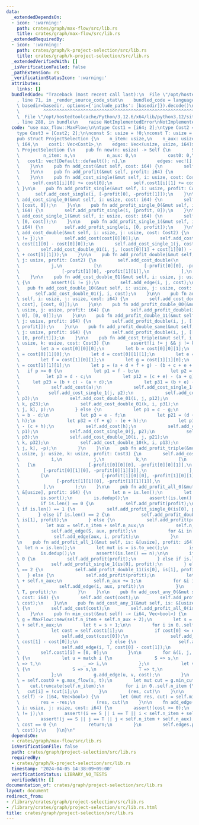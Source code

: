 ```yaml
---
data:
  _extendedDependsOn:
  - icon: ':warning:'
    path: crates/graph/max-flow/src/lib.rs
    title: crates/graph/max-flow/src/lib.rs
  _extendedRequiredBy:
  - icon: ':warning:'
    path: crates/graph/k-project-selection/src/lib.rs
    title: crates/graph/k-project-selection/src/lib.rs
  _extendedVerifiedWith: []
  _isVerificationFailed: false
  _pathExtension: rs
  _verificationStatusIcon: ':warning:'
  attributes:
    links: []
  bundledCode: "Traceback (most recent call last):\n  File \"/opt/hostedtoolcache/Python/3.12.6/x64/lib/python3.12/site-packages/onlinejudge_verify/documentation/build.py\"\
    , line 71, in _render_source_code_stat\n    bundled_code = language.bundle(stat.path,\
    \ basedir=basedir, options={'include_paths': [basedir]}).decode()\n          \
    \         ^^^^^^^^^^^^^^^^^^^^^^^^^^^^^^^^^^^^^^^^^^^^^^^^^^^^^^^^^^^^^^^^^^^^^^^^^^^^^^^^^\n\
    \  File \"/opt/hostedtoolcache/Python/3.12.6/x64/lib/python3.12/site-packages/onlinejudge_verify/languages/rust.py\"\
    , line 288, in bundle\n    raise NotImplementedError\nNotImplementedError\n"
  code: "use max_flow::MaxFlow;\n\ntype Cost1 = [i64; 2];\ntype Cost2 = [Cost1; 2];\n\
    type Cost3 = [Cost2; 2];\n\nconst S: usize = !0;\nconst T: usize = !1;\n\n#[derive(Clone)]\n\
    pub struct ProjectSelection {\n    n_item: usize,\n    n_aux: usize,\n    cost0:\
    \ i64,\n    cost1: Vec<Cost1>,\n    edges: Vec<(usize, usize, i64)>,\n}\n\nimpl\
    \ ProjectSelection {\n    pub fn new(n: usize) -> Self {\n        Self {\n   \
    \         n_item: n,\n            n_aux: 0,\n            cost0: 0,\n         \
    \   cost1: vec![Default::default(); n],\n            edges: vec![],\n        }\n\
    \    }\n\n    pub fn add_cost(&mut self, cost: i64) {\n        self.cost0 += cost;\n\
    \    }\n\n    pub fn add_profit(&mut self, profit: i64) {\n        self.add_cost(-profit);\n\
    \    }\n\n    pub fn add_cost_single(&mut self, i: usize, cost: Cost1) {\n   \
    \     self.cost1[i][0] += cost[0];\n        self.cost1[i][1] += cost[1];\n   \
    \ }\n\n    pub fn add_profit_single(&mut self, i: usize, profit: Cost1) {\n  \
    \      self.add_cost_single(i, [-profit[0], -profit[1]]);\n    }\n\n    pub fn\
    \ add_cost_single_0(&mut self, i: usize, cost: i64) {\n        self.add_cost_single(i,\
    \ [cost, 0]);\n    }\n\n    pub fn add_profit_single_0(&mut self, i: usize, profit:\
    \ i64) {\n        self.add_profit_single(i, [profit, 0]);\n    }\n\n    pub fn\
    \ add_cost_single_1(&mut self, i: usize, cost: i64) {\n        self.add_cost_single(i,\
    \ [0, cost]);\n    }\n\n    pub fn add_profit_single_1(&mut self, i: usize, profit:\
    \ i64) {\n        self.add_profit_single(i, [0, profit]);\n    }\n\n    pub fn\
    \ add_cost_double(&mut self, i: usize, j: usize, cost: Cost2) {\n        assert!(i\
    \ != j);\n        self.add_cost(cost[0][0]);\n        self.add_cost_single_1(i,\
    \ cost[1][0] - cost[0][0]);\n        self.add_cost_single_1(j, cost[1][1] - cost[1][0]);\n\
    \        self.add_cost_double_01(i, j, (cost[0][1] + cost[1][0]) - (cost[0][0]\
    \ + cost[1][1]));\n    }\n\n    pub fn add_profit_double(&mut self, i: usize,\
    \ j: usize, profit: Cost2) {\n        self.add_cost_double(\n            i,\n\
    \            j,\n            [\n                [-profit[0][0], -profit[0][1]],\n\
    \                [-profit[1][0], -profit[1][1]],\n            ],\n        );\n\
    \    }\n\n    pub fn add_cost_double_01(&mut self, i: usize, j: usize, cost: i64)\
    \ {\n        assert!(i != j);\n        self.add_edge(i, j, cost);\n    }\n\n \
    \   pub fn add_cost_double_10(&mut self, i: usize, j: usize, cost: i64) {\n  \
    \      self.add_cost_double_01(j, i, cost);\n    }\n\n    pub fn add_cost_double_not_same(&mut\
    \ self, i: usize, j: usize, cost: i64) {\n        self.add_cost_double(i, j, [[0,\
    \ cost], [cost, 0]]);\n    }\n\n    pub fn add_profit_double_00(&mut self, i:\
    \ usize, j: usize, profit: i64) {\n        self.add_profit_double(i, j, [[profit,\
    \ 0], [0, 0]]);\n    }\n\n    pub fn add_profit_double_11(&mut self, i: usize,\
    \ j: usize, profit: i64) {\n        self.add_profit_double(i, j, [[0, 0], [0,\
    \ profit]]);\n    }\n\n    pub fn add_profit_double_same(&mut self, i: usize,\
    \ j: usize, profit: i64) {\n        self.add_profit_double(i, j, [[profit, 0],\
    \ [0, profit]]);\n    }\n\n    pub fn add_cost_triple(&mut self, i: usize, j:\
    \ usize, k: usize, cost: Cost3) {\n        assert!(i != j && j != k && k != i);\n\
    \        let a = cost[0][0][0];\n        let b = cost[0][0][1];\n        let c\
    \ = cost[0][1][0];\n        let d = cost[0][1][1];\n        let e = cost[1][0][0];\n\
    \        let f = cost[1][0][1];\n        let g = cost[1][1][0];\n        let h\
    \ = cost[1][1][1];\n        let p = (a + d + f + g) - (b + c + e + h);\n     \
    \   if p >= 0 {\n            let p1 = f - b;\n            let p2 = g - e;\n  \
    \          let p3 = d - c;\n            let p12 = (c + e) - (a + g);\n       \
    \     let p23 = (b + c) - (a + d);\n            let p31 = (b + e) - (a + f);\n\
    \            self.add_cost(a);\n            self.add_cost_single_1(i, p1);\n \
    \           self.add_cost_single_1(j, p2);\n            self.add_cost_single_1(k,\
    \ p3);\n            self.add_cost_double_01(i, j, p12);\n            self.add_cost_double_01(j,\
    \ k, p23);\n            self.add_cost_double_01(k, i, p31);\n            self.add_profit_all_1(&[i,\
    \ j, k], p);\n        } else {\n            let p1 = c - g;\n            let p2\
    \ = b - d;\n            let p3 = e - f;\n            let p21 = (d + f) - (b +\
    \ h);\n            let p32 = (f + g) - (e + h);\n            let p13 = (d + g)\
    \ - (c + h);\n            self.add_cost(h);\n            self.add_cost_single_0(i,\
    \ p1);\n            self.add_cost_single_0(j, p2);\n            self.add_cost_single_0(k,\
    \ p3);\n            self.add_cost_double_10(i, j, p21);\n            self.add_cost_double_10(j,\
    \ k, p32);\n            self.add_cost_double_10(k, i, p13);\n            self.add_profit_all_0(&[i,\
    \ j, k], -p);\n        }\n    }\n\n    pub fn add_profit_triple(&mut self, i:\
    \ usize, j: usize, k: usize, profit: Cost3) {\n        self.add_cost_triple(\n\
    \            i,\n            j,\n            k,\n            [\n             \
    \   [\n                    [-profit[0][0][0], -profit[0][0][1]],\n           \
    \         [-profit[0][1][0], -profit[0][1][1]],\n                ],\n        \
    \        [\n                    [-profit[1][0][0], -profit[1][0][1]],\n      \
    \              [-profit[1][1][0], -profit[1][1][1]],\n                ],\n   \
    \         ],\n        );\n    }\n\n    pub fn add_profit_all_0(&mut self, is:\
    \ &[usize], profit: i64) {\n        let n = is.len();\n        let mut is = is.to_vec();\n\
    \        is.sort();\n        is.dedup();\n        assert!(is.len() == n);\n\n\
    \        if is.len() == 0 {\n            self.add_profit(profit);\n        } else\
    \ if is.len() == 1 {\n            self.add_profit_single_0(is[0], profit);\n \
    \       } else if is.len() == 2 {\n            self.add_profit_double_00(is[0],\
    \ is[1], profit);\n        } else {\n            self.add_profit(profit);\n  \
    \          let aux = self.n_item + self.n_aux;\n            self.n_aux += 1;\n\
    \            self.add_edge(S, aux, profit);\n            for &i in &is {\n   \
    \             self.add_edge(aux, i, profit);\n            }\n        }\n    }\n\
    \n    pub fn add_profit_all_1(&mut self, is: &[usize], profit: i64) {\n      \
    \  let n = is.len();\n        let mut is = is.to_vec();\n        is.sort();\n\
    \        is.dedup();\n        assert!(is.len() == n);\n\n        if is.len() ==\
    \ 0 {\n            self.add_profit(profit);\n        } else if is.len() == 1 {\n\
    \            self.add_profit_single_1(is[0], profit);\n        } else if is.len()\
    \ == 2 {\n            self.add_profit_double_11(is[0], is[1], profit);\n     \
    \   } else {\n            self.add_profit(profit);\n            let aux = self.n_item\
    \ + self.n_aux;\n            self.n_aux += 1;\n            for &i in &is {\n \
    \               self.add_edge(i, aux, profit);\n            }\n            self.add_edge(aux,\
    \ T, profit);\n        }\n    }\n\n    pub fn add_cost_any_0(&mut self, is: &[usize],\
    \ cost: i64) {\n        self.add_cost(cost);\n        self.add_profit_all_1(is,\
    \ cost);\n    }\n\n    pub fn add_cost_any_1(&mut self, is: &[usize], cost: i64)\
    \ {\n        self.add_cost(cost);\n        self.add_profit_all_0(is, cost);\n\
    \    }\n\n    pub fn min_cost(&mut self) -> (i64, Vec<bool>) {\n        let mut\
    \ g = MaxFlow::new(self.n_item + self.n_aux + 2);\n        let s = self.n_item\
    \ + self.n_aux;\n        let t = s + 1;\n\n        for i in 0..self.n_item {\n\
    \            let cost = self.cost1[i];\n            if cost[0] <= cost[1] {\n\
    \                self.add_cost(cost[0]);\n                self.add_edge(S, i,\
    \ cost[1] - cost[0]);\n            } else {\n                self.add_cost(cost[1]);\n\
    \                self.add_edge(i, T, cost[0] - cost[1]);\n            }\n    \
    \        self.cost1[i] = [0, 0];\n        }\n\n        for &(i, j, cost) in &self.edges\
    \ {\n            let u = match i {\n                S => s,\n                T\
    \ => t,\n                _ => i,\n            };\n            let v = match j\
    \ {\n                S => s,\n                T => t,\n                _ => j,\n\
    \            };\n            g.add_edge(u, v, cost);\n        }\n        let res\
    \ = self.cost0 + g.max_flow(s, t);\n        let mut cut = g.min_cut(s);\n    \
    \    cut.truncate(self.n_item);\n        for i in 0..self.n_item {\n         \
    \   cut[i] = !cut[i];\n        }\n        (res, cut)\n    }\n\n    pub fn max_profit(&mut\
    \ self) -> (i64, Vec<bool>) {\n        let (mut res, cut) = self.min_cost();\n\
    \        res = -res;\n        (res, cut)\n    }\n\n    fn add_edge(&mut self,\
    \ i: usize, j: usize, cost: i64) {\n        assert!(cost >= 0);\n        assert!(i\
    \ != j);\n        assert!(i == S || i == T || i < self.n_item + self.n_aux);\n\
    \        assert!(j == S || j == T || j < self.n_item + self.n_aux);\n        if\
    \ cost == 0 {\n            return;\n        }\n        self.edges.push((i, j,\
    \ cost));\n    }\n}\n"
  dependsOn:
  - crates/graph/max-flow/src/lib.rs
  isVerificationFile: false
  path: crates/graph/project-selection/src/lib.rs
  requiredBy:
  - crates/graph/k-project-selection/src/lib.rs
  timestamp: '2024-04-05 14:38:09+09:00'
  verificationStatus: LIBRARY_NO_TESTS
  verifiedWith: []
documentation_of: crates/graph/project-selection/src/lib.rs
layout: document
redirect_from:
- /library/crates/graph/project-selection/src/lib.rs
- /library/crates/graph/project-selection/src/lib.rs.html
title: crates/graph/project-selection/src/lib.rs
---
```

